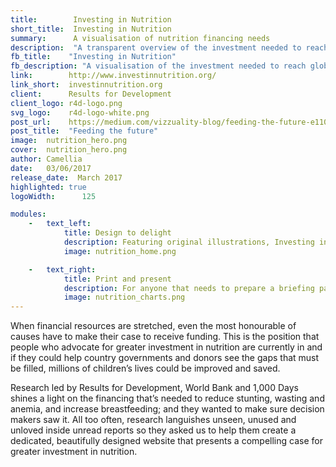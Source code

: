 ```yaml
---
title:        Investing in Nutrition
short_title:  Investing in Nutrition
summary:      A visualisation of nutrition financing needs
description:  "A transparent overview of the investment needed to reach global targets for stunting, anemia, breastfeeding and wasting"
fb_title:    "Investing in Nutrition"
fb_description: "A visualisation of the investment needed to reach global targets for stunting, anemia, breastfeeding and wasting"
link:        http://www.investinnutrition.org/
link_short:  investinnutrition.org
client:      Results for Development
client_logo: r4d-logo.png
svg_logo:    r4d-logo-white.png
post_url:    https://medium.com/vizzuality-blog/feeding-the-future-e110f54e0e4f#.5xqilvos7
post_title:  "Feeding the future"
image:  nutrition_hero.png     
cover:  nutrition_hero.png     
author: Camellia     
date:   03/06/2017     
release_date:  March 2017           
highlighted: true
logoWidth:      125

modules:
    -   text_left:
            title: Design to delight
            description: Featuring original illustrations, Investing in Nutrition is a tool that fundraisers can use to talk a potential donor through the whole the story – presenting them with the facts and figures to make the case for financial support, combined with the emotional storytelling needed to draw people in and compel them to act. Research is made more accessible through interactive graphs and maps, and each target has its own colour so the viewer can follow the story of each one throughout the site. 
            image: nutrition_home.png

    -   text_right:
            title: Print and present
            description: For anyone that needs to prepare a briefing pack or compile this research into a longer report, there are options to download the data or print it out. Web pages print as beautifully as they appear online so there’s no need to copy and paste. Downloading the text as a CSV only takes two clicks of the mouse. With these options, advocates for nutrition financing can tailor their presentations to the preferences of their audience.
            image: nutrition_charts.png
---
```

When financial resources are stretched, even the most honourable of causes have to make their case to receive funding. This is the position that people who advocate for greater investment in nutrition are currently in and if they could help country governments and donors see the gaps that must be filled, millions of children’s lives could be improved and saved. 

Research led by Results for Development, World Bank and 1,000 Days shines a light on the financing that’s needed to reduce stunting, wasting and anemia, and increase breastfeeding; and they wanted to make sure decision makers saw it. All too often, research languishes unseen, unused and unloved inside unread reports so they asked us to help them create a dedicated, beautifully designed website that presents a compelling case for greater investment in nutrition.
